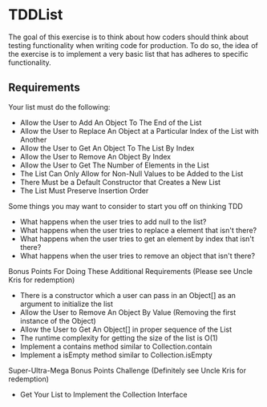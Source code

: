 # TDDList

The goal of this exercise is to think about how coders should think about testing functionality when writing code for
production. To do so, the idea of the exercise is to implement a very basic list that has adheres to specific 
functionality.

## Requirements

Your list must do the following:
* Allow the User to Add An Object To The End of the List
* Allow the User to Replace An Object at a Particular Index of the List with Another
* Allow the User to Get An Object To The List By Index
* Allow the User to Remove An Object By Index
* Allow the User to Get The Number of Elements in the List
* The List Can Only Allow for Non-Null Values to be Added to the List
* There Must be a Default Constructor that Creates a New List
* The List Must Preserve Insertion Order

Some things you may want to consider to start you off on thinking TDD

* What happens when the user tries to add null to the list?
* What happens when the user tries to replace a element that isn't there?
* What happens when the user tries to get an element by index that isn't there?
* What happens when the user tries to remove an object that isn't there?

Bonus Points For Doing These Additional Requirements (Please see Uncle Kris for redemption)
* There is a constructor which a user can pass in an Object[] as an argument to initialize the list
* Allow the User to Remove An Object By Value (Removing the first instance of the Object)
* Allow the User to Get An Object[] in proper sequence of the List
* The runtime complexity for getting the size of the list is O(1)
* Implement a contains method similar to Collection.contain
* Implement a isEmpty method similar to Collection.isEmpty

Super-Ultra-Mega Bonus Points Challenge (Definitely see Uncle Kris for redemption)
* Get Your List to Implement the Collection Interface
